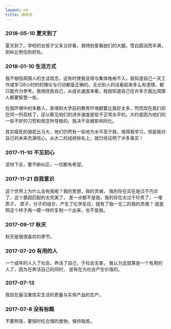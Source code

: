 ```yaml
---
layout: md
title: 碎碎念
---
```


### 2018-05-10 夏天到了

夏天到了。学校的女孩子又多又好看，我特别爱看她们的大腿，雪白圆润而丰满，剖纵比例恰到好处。

### 2018-01-10 生活方式

我不相信周围人的生活观念，这有时使我显得与集体格格不入。我知道自己一天工作或学习6小时的的理论与行动都是正确的。无论别人的话看起来多么有道理，都只能作为参考。我相信我自己，从成长速度来看，我就知道自己在许多方面比周围人都要智慧一些。

在我环境中的多数人，家境和大学前的教育环境都要比我好太多，然而现在我们却在同一所高校了，足以察见他们的进步速度是低于正常水平的。大约是因为他们的一些不好的习惯和观念所导致的，我决不会被影响同化。

其实瘦死的骆驼比马大，他们仍然有一些地方水平高于我，值得我学习，但是我对自己的未来充满信心，从大二的成绩排名上，就已经证明了许多事实！

### 2017-11-10 不忘初心

坚持下去，要不断纠正，一切都有希望。

### 2017-11-21 自我意识

这个世界上为什么会有我呢？我的思想，我的灵魂， 我的存在实在是过于巧合了，这个基因匹配的太完美了， 差一点都不是我，我的存在太过于珍贵了，一堆质子， 原子，分子的组合，产生了化学反应，就有了独一无二的我的灵魂？ 就是照这个样子再一模一样的复制一个出来，也不是我。

### 2017-09-17 秋天

秋天是我很喜欢的季节。

### 2017-07-20 有用的人

一个成年的人入了社会，养活了自己，于社会无害， 我认为这就算是一个有用的人了，因为在养活自己的同时， 是有在为社会产生价值的。

### 2017-07-13

我现在最注重现实生活的质量与实体产品的生产。

### 2017-07-8 没有标题

不要熬夜，要按时吃合理的食物，保持锻炼。  
